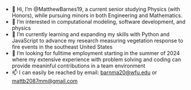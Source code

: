 - 👋 Hi, I’m @MatthewBarnes19, a current senior studying Physics (with Honors), while pursuing minors in both Engineering and Mathematics. 
- 👀 I’m interested in computational modeling, software development, and physics
- 🌱 I’m currently learning and expanding my skills with Python and JavaScript to advance my research measuring vegetation response to fire events in the southeast United States
- 💞️ I’m looking for fulltime employment starting in the summer of 2024 where my extensive experience with problem solving and coding can provide meaninful contributions in a team environment
- 📫 I can easily be reached by email: barnma20@wfu.edu or mattb2087mm@gmail.com

<!---
MatthewBarnes19/MatthewBarnes19 is a ✨ special ✨ repository because its `README.md` (this file) appears on your GitHub profile.
You can click the Preview link to take a look at your changes.
--->
